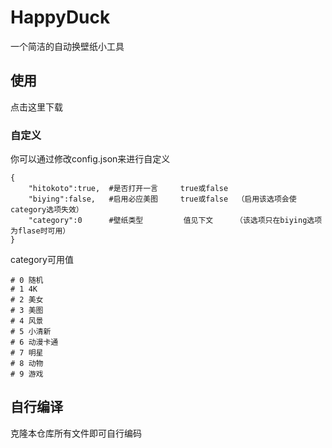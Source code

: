 # HappyDuck
一个简洁的自动换壁纸小工具
## 使用
点击这里下载
### 自定义
你可以通过修改config.json来进行自定义
```
{
    "hitokoto":true,  #是否打开一言     true或false
    "biying":false,   #启用必应美图     true或false  （启用该选项会使category选项失效）
    "category":0      #壁纸类型         值见下文     （该选项只在biying选项为flase时可用）
}
```

category可用值
```
# 0 随机
# 1 4K
# 2 美女
# 3 美图
# 4 风景
# 5 小清新
# 6 动漫卡通
# 7 明星
# 8 动物
# 9 游戏
```
## 自行编译
克隆本仓库所有文件即可自行编码
